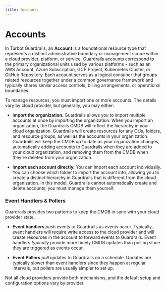 ```yaml
---
title: Accounts
---
```


# Accounts

In Turbot Guardrails, an **Account** is a foundational resource type that represents a distinct administrative boundary or management scope within a cloud provider, platform, or service.  Guardrails accounts correspond to the primary organizational units used by various platforms - such as an AWS Account, Azure Subscription, GCP Project, Kubernetes Cluster, or GitHub Repository. Each account serves as a logical container that groups related resources together under a common governance framework and typically shares similar access controls, billing arrangements, or operational boundaries.

To manage resources, you must import one or more accounts. The details vary by cloud provider, but generally, you may either:

- **Import the organization.**  Guardrails allows you to import multiple accounts at once by importing the organization.   When you import an organization, the Guardrails CMDB will reflect the hierarchy in your cloud organization.  Guardrails will create resources for any OUs, folders, and resource groups, as well as the accounts in your organization.  Guardrails will keep the CMDB up to date as your organization changes, automatically adding accounts to Guardrails when they are added to your cloud organization, and removing them from the CMDB when they're deleted from your organization.

- **Import each account directly.**  You can import each account individually. You can choose which folder to import the account into, allowing you to create a distinct hierarchy in Guardrails that is different from the cloud organization.  In this model, Guardrails cannot automatically create and delete accounts; you must manage them yourself.

### Event Handlers & Pollers

Guardrails provides two patterns to keep the CMDB in sync with your cloud provider state.

- **Event handlers** *push* events to Guardrails as events occur.  Typically, event handlers will require write access to the cloud provider and will create resources in the account to forward events to Guardrails.  Event handlers *typically* provide more timely CMDB updates than polling since they are triggered as events occur.

- **Event Pollers** *pull* updates to Guardrails on a schedule. Updates are typically slower than event handlers since they happen at regular intervals, but pollers are usually simpler to set up.

Not all cloud providers provide both mechanisms, and the default setup and configuration options vary by provider.


<!--
Accounts function as critical anchor points in the Guardrails resource hierarchy, typically appearing as direct children of folders and serving as parents to the actual cloud resources discovered within them. For example, an AWS Account resource would contain all the regions, S3 buckets, EC2 instances, and other AWS resources discovered within that account's scope. This hierarchical relationship enables Guardrails to apply policies consistently across all resources within an account while maintaining the flexibility to override or customize governance rules at more granular levels. The account-level abstraction also facilitates cross-cloud management by providing a normalized way to handle similar concepts across different platforms, regardless of whether the underlying provider calls it an account, subscription, project, or repository.
-->